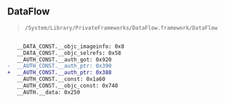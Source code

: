 ## DataFlow

> `/System/Library/PrivateFrameworks/DataFlow.framework/DataFlow`

```diff

   __DATA_CONST.__objc_imageinfo: 0x8
   __DATA_CONST.__objc_selrefs: 0x58
   __AUTH_CONST.__auth_got: 0x920
-  __AUTH_CONST.__auth_ptr: 0x390
+  __AUTH_CONST.__auth_ptr: 0x388
   __AUTH_CONST.__const: 0x1a60
   __AUTH_CONST.__objc_const: 0x740
   __AUTH.__data: 0x250

```
